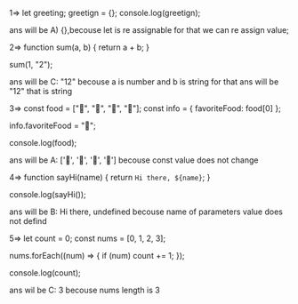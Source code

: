 1=>  let greeting;
greetign = {};
console.log(greetign);

ans will be A) {},becouse let is re assignable for that we can re assign value;

2=> function sum(a, b) {
  return a + b;
}

sum(1, "2");

ans will be C: "12" becouse a is number and b is string for that ans will be "12" that is string



3=> const food = ["🍕", "🍫", "🥑", "🍔"];
const info = { favoriteFood: food[0] };

info.favoriteFood = "🍝";

console.log(food);


ans will be A: ['🍕', '🍫', '🥑', '🍔'] becouse const value does not change 


4=> function sayHi(name) {
  return `Hi there, ${name}`;
}

console.log(sayHi());

ans will be B: Hi there, undefined becouse name of parameters value does not defind


5=> let count = 0;
const nums = [0, 1, 2, 3];

nums.forEach((num) => {
  if (num) count += 1;
});

console.log(count);

ans wil be C: 3 becouse nums length is 3